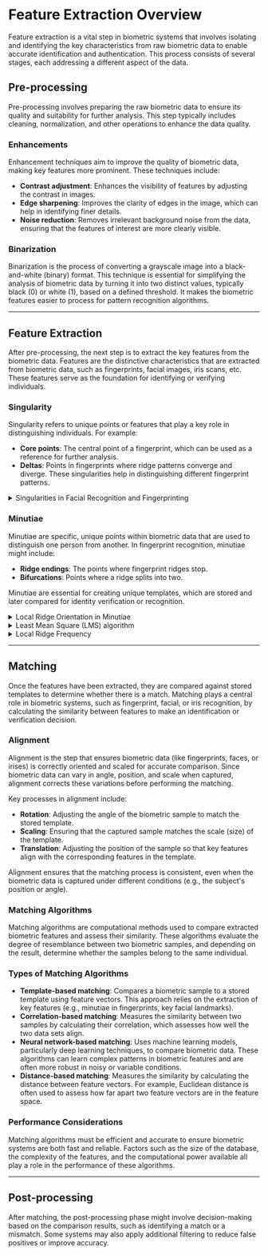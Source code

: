 # Feature Extraction Overview
Feature extraction is a vital step in biometric systems that involves isolating and identifying the key characteristics from raw biometric data to enable accurate identification and authentication. This process consists of several stages, each addressing a different aspect of the data.

## Pre-processing
Pre-processing involves preparing the raw biometric data to ensure its quality and suitability for further analysis. This step typically includes cleaning, normalization, and other operations to enhance the data quality.

### Enhancements
Enhancement techniques aim to improve the quality of biometric data, making key features more prominent. These techniques include:
- **Contrast adjustment**: Enhances the visibility of features by adjusting the contrast in images.
- **Edge sharpening**: Improves the clarity of edges in the image, which can help in identifying finer details.
- **Noise reduction**: Removes irrelevant background noise from the data, ensuring that the features of interest are more clearly visible.

### Binarization
Binarization is the process of converting a grayscale image into a black-and-white (binary) format. This technique is essential for simplifying the analysis of biometric data by turning it into two distinct values, typically black (0) or white (1), based on a defined threshold. It makes the biometric features easier to process for pattern recognition algorithms.

---

## Feature Extraction
After pre-processing, the next step is to extract the key features from the biometric data. Features are the distinctive characteristics that are extracted from biometric data, such as fingerprints, facial images, iris scans, etc. These features serve as the foundation for identifying or verifying individuals.

### Singularity
Singularity refers to unique points or features that play a key role in distinguishing individuals. For example:
- **Core points**: The central point of a fingerprint, which can be used as a reference for further analysis.
- **Deltas**: Points in fingerprints where ridge patterns converge and diverge. These singularities help in distinguishing different fingerprint patterns.

<details>
  <summary>Singularities in Facial Recognition and Fingerprinting</summary>
  
In __facial recognition__, singularities might include the distances between key facial landmarks like eyes, nose, and mouth, which are crucial for distinguishing individuals.

In __fingerprinting__, there are three primary types of singularities that are commonly used in feature extraction:
- **Loop**
  - A loop is a type of fingerprint pattern where the ridge lines curve around and flow back into themselves, typically forming a circular or oval shape. These loops are among the most common fingerprint patterns.

- **Delta (Arch)**
  - A delta is a triangular pattern formed when three ridge lines converge or split. It is often located near the center of the fingerprint. Deltas are distinct landmarks used for comparison and are often present in the arch and loop patterns.

- **Whorl**
  - A whorl is a fingerprint pattern characterized by concentric circular ridge lines that revolve around a central point. This type of pattern is less common than loops and can have multiple concentric rings or spirals.

>Aligning the **cores** of two fingerprints is often the first step before a full comparison or match can be performed. By aligning the core points, biometric systems ensure that the fingerprint samples are in a similar orientation and position, improving the accuracy of further comparisons.

</details>

### Minutiae
Minutiae are specific, unique points within biometric data that are used to distinguish one person from another. In fingerprint recognition, minutiae might include:
- **Ridge endings**: The points where fingerprint ridges stop.
- **Bifurcations**: Points where a ridge splits into two.

Minutiae are essential for creating unique templates, which are stored and later compared for identity verification or recognition.
<details>
<summary>Local Ridge Orientation in Minutiae</summary>
In the context of fingerprint feature extraction, **local ridge orientation** refers to the direction of the ridge lines at a specific point in the fingerprint. This orientation is essential for accurately identifying minutiae points and ensuring a reliable comparison between fingerprint samples.

- _Importance of Local Ridge Orientation_ <br>
  The local ridge orientation helps define the pattern and structure of a fingerprint by describing the direction in which the ridges are aligned at each minutiae point. It plays a critical role in enhancing the accuracy of the minutiae matching process by:
  1. Allowing a more precise identification of minutiae points.
  2. Ensuring that the extracted minutiae are correctly aligned when comparing two fingerprints.
  3. Improving the robustness of the fingerprint recognition system, even in cases where the sample may be rotated or distorted.

- _Methods of Determining Local Ridge Orientation_ <br>
  To accurately determine local ridge orientation, the following methods are commonly used:
  1. **Gradient-based techniques**: These methods compute the gradient of the pixel intensity in the fingerprint image to estimate the ridge orientation. By analyzing the intensity variation along the ridge lines, the orientation at each pixel can be determined.
  2. **Frequency-based methods**: These techniques calculate the frequency of ridges in a local window of the fingerprint image, which can then be used to derive the ridge orientation.
</details>

<details>
<summary>Least Mean Square (LMS) algorithm</summary>
  The Least Mean Square (LMS) algorithm is a statistical technique used to estimate the local ridge orientation at each pixel in a fingerprint image. The main objective is to minimize the error between the estimated orientation and the actual ridge orientation. This approach helps to improve the precision of feature extraction, even in noisy or imperfect fingerprint images.
  
  - _How the LMS Algorithm Works_ <br>
    The LMS orientation estimation algorithm works by iteratively adjusting the orientation estimate to minimize the difference between the predicted and actual ridge orientations. Here's a step-by-step overview:
    
    1. **Initialize Orientation Map**: <br> An initial orientation map is constructed for the fingerprint image. This map represents the estimated direction of ridges at each pixel based on the intensity gradients.
      
    2. **Calculate Local Gradients**: <br> For each pixel in a local region, the algorithm calculates the gradients (changes in intensity) in both the horizontal and vertical directions. The gradients give an indication of the ridge direction in that specific region.
    
    3. **Estimate Local Ridge Orientation**: <br> Using the gradients, the local ridge orientation at each pixel is estimated. The orientation is the direction in which the ridge lines are aligned, which is typically calculated using the gradient direction formula:
       - `Orientation = arctan(Gradient_y / Gradient_x)`
    
    4. **Least Mean Square Optimization**: <br> The LMS algorithm then minimizes the difference (or error) between the estimated and the actual ridge orientations by adjusting the orientation map. This is done using an iterative optimization process where the orientation estimates are refined to reduce the squared error between the observed ridge patterns and the predicted orientations.
    
    5. **Refinement and Final Orientation Map**: <br> After iterating through the process, the final orientation map is produced, providing an accurate representation of the ridge orientations across the fingerprint image.
  
  - _Advantages of LMS Algorithm_
    1. **Accuracy**: <br> The LMS algorithm provides an accurate estimate of local ridge orientations, which is crucial for extracting minutiae points (e.g., ridge endings and bifurcations) accurately.
    2. **Noise Robustness**: <br> The algorithm is robust to noise, as it optimizes the orientation map over the entire fingerprint, minimizing the impact of local distortions.
    3. **Computational Efficiency**: <br> LMS is computationally efficient and can be applied to large fingerprint databases without requiring excessive processing power.
</details>

<details>
  <summary>Local Ridge Frequency</summary>
Local ridge frequency plays a critical role in the following aspects of fingerprint recognition:
- **Ridge Pattern Characterization**: <br>
  By determining the ridge frequency, the system can characterize the fingerprint’s texture and structure, which is unique to each individual.
- **Minutiae Accuracy**: <br>
  Local ridge frequency helps improve the accuracy of minutiae extraction (such as ridge endings and bifurcations) by providing context for the spacing between ridges.
- **Fingerprint Matching**: <br>
  It is used to align and compare fingerprints, especially when dealing with variations in scale or distortions in the fingerprint images.

- _How Local Ridge Frequency Is Calculated_ <br>
The local ridge frequency is typically calculated by analyzing the image's pixel intensities and measuring the periodicity of the ridge lines in small local windows. The general process includes:
  1. **Select Local Window**: <br>
  Divide the fingerprint image into small overlapping regions or windows (typically a few pixels wide).
  2. **Calculate Ridge Periodicity**: <br>
  For each window, analyze the periodicity (distance between successive ridges) by calculating the frequency of the ridge lines. This is often done by applying techniques like **Fourier Transform** or **gradient-based methods** to estimate the ridge spacing.
  3. **Compute Ridge Frequency**: <br>
  The ridge frequency is the inverse of the ridge period and is typically measured in ridges per unit of distance (e.g., ridges per millimeter).

- _Methods for Estimating Local Ridge Frequency_ <br>
There are several methods to estimate the local ridge frequency:

  1. **Gradient-based Methods** <br>
  These methods calculate the gradient (change in pixel intensity) across the fingerprint. The ridge frequency can be estimated by analyzing the periodic changes in the gradient image.
  
  2. **Fourier Transform Methods** <br>
  Fourier analysis is used to analyze the frequency components of the fingerprint image. By transforming the image into the frequency domain, the ridge frequency can be detected by identifying the dominant frequency in the image’s periodic structure.
  
  3. **Gabor Filter Methods** <br>
  Gabor filters are used to estimate ridge frequency by convolving the fingerprint image with a set of Gabor filters, which are tuned to different frequencies and orientations. The result provides a detailed estimate of the ridge frequency in local regions.

- _Applications in Fingerprint Recognition_ <br>
  Local ridge frequency is essential for the following applications in fingerprint recognition systems:
  - **Feature Enhancement**: It helps enhance the fingerprint image by compensating for distortions and noise, improving the clarity of ridge patterns.
  - **Pre-processing for Minutiae Extraction**: Understanding the ridge frequency allows for better extraction of minutiae points, which are then used for comparison and identification.
  - **Fingerprint Matching and Alignment**: Local ridge frequency helps align fingerprint images by ensuring that the ridge patterns match in scale and orientation, even when there are variations in the fingerprint samples.
</details>

---

## Matching
Once the features have been extracted, they are compared against stored templates to determine whether there is a match. Matching plays a central role in biometric systems, such as fingerprint, facial, or iris recognition, by calculating the similarity between features to make an identification or verification decision.

### Alignment
Alignment is the step that ensures biometric data (like fingerprints, faces, or irises) is correctly oriented and scaled for accurate comparison. Since biometric data can vary in angle, position, and scale when captured, alignment corrects these variations before performing the matching.

Key processes in alignment include:
- **Rotation**: Adjusting the angle of the biometric sample to match the stored template.
- **Scaling**: Ensuring that the captured sample matches the scale (size) of the template.
- **Translation**: Adjusting the position of the sample so that key features align with the corresponding features in the template.

Alignment ensures that the matching process is consistent, even when the biometric data is captured under different conditions (e.g., the subject's position or angle).

### Matching Algorithms
Matching algorithms are computational methods used to compare extracted biometric features and assess their similarity. These algorithms evaluate the degree of resemblance between two biometric samples, and depending on the result, determine whether the samples belong to the same individual.

### Types of Matching Algorithms
- **Template-based matching**: Compares a biometric sample to a stored template using feature vectors. This approach relies on the extraction of key features (e.g., minutiae in fingerprints, key facial landmarks).
- **Correlation-based matching**: Measures the similarity between two samples by calculating their correlation, which assesses how well the two data sets align.
- **Neural network-based matching**: Uses machine learning models, particularly deep learning techniques, to compare biometric data. These algorithms can learn complex patterns in biometric features and are often more robust in noisy or variable conditions.
- **Distance-based matching**: Measures the similarity by calculating the distance between feature vectors. For example, Euclidean distance is often used to assess how far apart two feature vectors are in the feature space.

### Performance Considerations
Matching algorithms must be efficient and accurate to ensure biometric systems are both fast and reliable. Factors such as the size of the database, the complexity of the features, and the computational power available all play a role in the performance of these algorithms.

---

## Post-processing
After matching, the post-processing phase might involve decision-making based on the comparison results, such as identifying a match or a mismatch. Some systems may also apply additional filtering to reduce false positives or improve accuracy.
